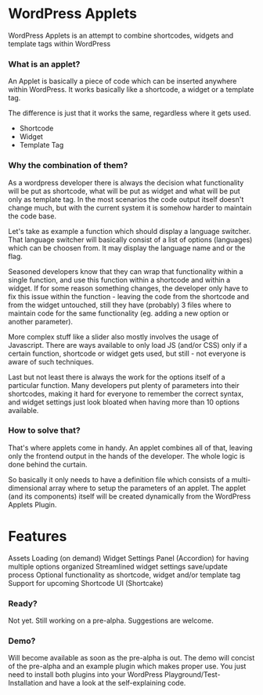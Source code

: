# WordPress Applets
WordPress Applets is an attempt to combine shortcodes, widgets and template tags within WordPress

### What is an applet?
An Applet is basically a piece of code which can be inserted anywhere within WordPress. It works basically like a shortcode, a widget or a template tag.

The difference is just that it works the same, regardless where it gets used.

* Shortcode
* Widget
* Template Tag

### Why the combination of them?
As a wordpress developer there is always the decision what functionality will be put as shortcode, what will be put as widget and what will be put only as template tag. In the most scenarios the code output itself doesn't change much, but with the current system it is somehow harder to maintain the code base.

Let's take as example a function which should display a language switcher. That language switcher will basically consist of a list of options (languages) which can be choosen from. It may display the language name and or the flag.

Seasoned developers know that they can wrap that functionality within a single function, and use this function within a shortcode and within a widget. If for some reason something changes, the developer only have to fix this issue within the function - leaving the code from the shortcode and from the widget untouched, still they have (probably) 3 files where to maintain code for the same functionality (eg. adding a new option or another parameter).

More complex stuff like a slider also mostly involves the usage of Javascript. There are ways available to only load JS (and/or CSS) only if a certain function, shortcode or widget gets used, but still - not everyone is aware of such techniques.

Last but not least there is always the work for the options itself of a particular function. Many developers put plenty of parameters into their shortcodes, making it hard for everyone to remember the correct syntax, and widget settings just look bloated when having more than 10 options available.

### How to solve that?
That's where applets come in handy. An applet combines all of that, leaving only the frontend output in the hands of the developer. The whole logic is done behind the curtain.

So basically it only needs to have a definition file which consists of a multi-dimensional array where to setup the parameters of an applet. The applet (and its components) itself will be created dynamically from the WordPress Applets Plugin.

# Features
Assets Loading (on demand)
Widget Settings Panel (Accordion) for having multiple options organized
Streamlined widget settings save/update process
Optional functionality as shortcode, widget and/or template tag
Support for upcoming Shortcode UI (Shortcake)

### Ready?
Not yet. Still working on a pre-alpha. Suggestions are welcome.

### Demo?
Will become available as soon as the pre-alpha is out. The demo will concist of the pre-alpha and an example plugin which makes proper use. You just need to install both plugins into your WordPress Playground/Test-Installation and have a look at the self-explaining code.
